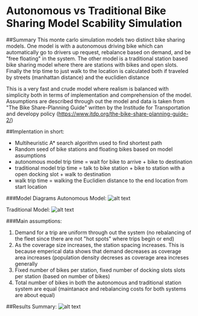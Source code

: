 Autonomous vs Traditional Bike Sharing Model Scability Simulation
==============================

##Summary
This monte carlo simulation models two distinct bike sharing models. One model is with a autonomous driving bike which can automatically go to drivers up request, rebalance based on demand, and be "free floating" in the system.  The other model is a traditional station based bike sharing model where there are stations with bikes and open slots.  Finally the trip time to just walk to the location is calculated both if traveled by streets (manhattan distance) and the euclidien distance

This is a very fast and crude model where realism is balanced with simplicity both in terms of implementation and comprehension of the model. Assumptions are described through out the model and data is taken from "The Bike Share-Planning Guide" written by the Institude for Transportation and developy policy (https://www.itdp.org/the-bike-share-planning-guide-2/)

##Implentation in short:
- Multiheuristic A* search algorithm used to find shortest path
- Random seed of bike stations and floating bikes based on model assumptions
- autonomous model trip time = wait for bike to arrive + bike to destination  
- traditional model trip time = talk to bike station + bike to station with a open docking slot + walk to destination
- walk trip time = walking the Euclidien distance to the end location from start location

###Model Diagrams
Autonomous Model:
![alt text](https://github.com/mrandrewandrade/scratch/raw/master/images/autobike_results/auto.png "Autonomous Model")

Traditional Model:
![alt text](https://github.com/mrandrewandrade/scratch/raw/master/images/autobike_results/station.png "Traditional Station Model")


###Main assumptions:   
1) Demand for a trip are uniform through out the system (no rebalancing of the fleet since there are not "hot spots" where trips begin or end)  
2) As the coverage size increases, the station spacing increases.  This is because emperical data shows that demand decreases as coverage area increases (population density decreses as coverage area increses generally  
3) Fixed number of bikes per station, fixed number of docking slots slots per station (based on number of bikes)  
4) Total number of bikes in both the autonomous and traditional station system are equal (maintanace and rebalancing costs for both systems are about equal)  

##Results Summary:
![alt text](https://github.com/mrandrewandrade/scratch/raw/master/images/autobike_results/costmodel.jpg "Results")
